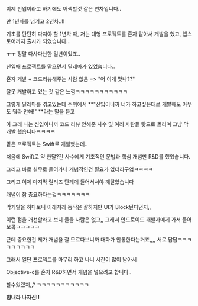 이제 신입이라고 하기에도 어색할것 같은 연차입니다..

 

만 1년차를 넘기고 2년차..!!

 

기초를 단단히 다져야 할 1년차 때, 저는 대형 프로젝트를 혼자 맡아서 개발을 했고, 앱스토어까지 출시가 되었습니다...

 

ㅜㅜ 정말 다사다난한 일년이었죠..

 

신입때 프로젝트를 맡으면서 딜레마가 있었습니다..

 

혼자 개발 + 코드리뷰해주는 사람 없음 => "어 이게 맞나??"

 

잘못 개발하고 있는 것 같은 느낌ㅋㅋㅋㅋㅋㅋㅋㅋㅋㅋㅋ

 

그렇게 딜레마를 겪고있는데 주위에서 **"신입이니까 너가 하고싶은대로 개발해도 아무도 뭐라 안해!" **라는 말을 듣고

 

아 그래 나는 신입이니까 코드 리뷰 안해준 사수 및 여러 사람들 탓으로 돌리며 그냥 막 개발 했습니다ㅋㅋㅋㅋ

 

맡은 프로젝트는 Swift로 개발했는데..

 

처음에 Swift로 약 한달?간 사수에게 기초적인 문법과 핵심 개념만 R&D를 했었습니다.

 

그리고 바로 실무로 들어가니 개념적인건 필요가 없더라구옄ㅋㅋㅋㅋ

 

그리고 이제 마지막 릴리즈 단계에 들어서서야 깨달았습니다

 

개념이 참 중요하다는겈ㅋㅋㅋㅋㅋㅋㅋ

 

막개발을 하다보니 이래저래 동작은 잘하지만 UI가 Block된다던지,,

 

이런 점을 개선할라고 보니 물을 사람은 없고,, 그래서 안드로이드 개발자에게 가서 물어보곸ㅋㅋㅋㅋㅋ

 

근데 중요한건 제가 개념을 잘 모르다보니까 대화가 안통한다는거죠,,,, 서로 답답ㅋㅋㅋㅋㅋㅋㅋㅋㅋ

 

그래서 일단 프로젝트를 마무리 하고 나니 시간이 많이 남아서

 

Objective-c를 혼자 R&D하면서 개념을 넣으려고 합니다..

 

할수있겠져,,? ㅋㅋㅋㅋㅋㅋㅋㅋㅋㅋㅋ

 

**힘내라 나자신!!**

